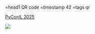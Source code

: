 =head1 QR code
=timestamp 42
=tags qr

[PyConIL 2025](/pyconil-2025)


![](/img/qr-code-for-pyconil-2025.png)
